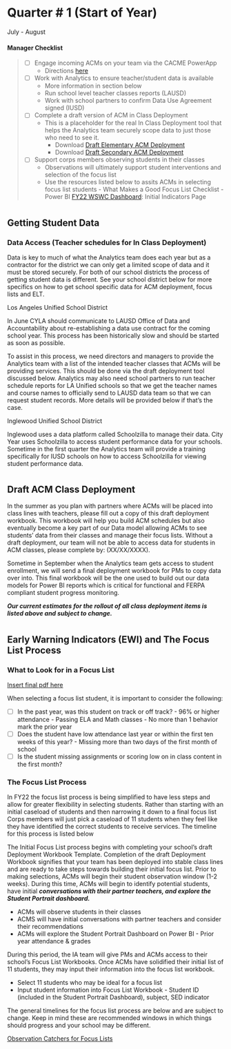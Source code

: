 # Quarter # 1 (Start of Year)

July - August

#### Manager Checklist
>- [ ] Engage incoming ACMs on your team via the CACME PowerApp
>     - Directions [here](cacme.md)
>- [ ] Work with Analytics to ensure teacher/student data is available
>     - More information in section below
>     - Run school level teacher classes reports (LAUSD)
>     - Work with school partners to confirm Data Use Agreement signed (IUSD) 
>- [ ] Complete a draft version of ACM in Class Deployment
>     - This is a placeholder for the real In Class Deployment tool that helps the Analytics team securely scope data to just those who need to see it.
>       - Download [Draft Elementary ACM Deployment](https://bit.ly/3vyxqcv) 
>       - Download [Draft Secondary ACM Deployment](https://bit.ly/3vyxqcv)
>- [ ] Support corps members observing students in their classes
>     - Observations will ultimately support student interventions and selection of the focus list
>     - Use the resources listed below to assits ACMs in selecting focus list students
        - What Makes a Good Focus List Checklist
        - Power BI [FY22 WSWC Dashboard](https://bit.ly/3i2TCaW): Initial Indicators Page

# 


## Getting Student Data

### Data Access (Teacher schedules for In Class Deployment)

Data is key to much of what the Analytics team does each year but as a contractor for the district we can only get a limited scope of data and it must be stored securely. For both of our school districts the process of getting student data is different. See your school district below for more specifics on how to get school specific data for ACM deployment, focus lists and ELT.


Los Angeles Unified School District

In June CYLA should communicate to LAUSD Office of Data and Accountability about re-establishing a data use contract for the coming school year. This process has been historically slow and should be started as soon as possible. 

To assist in this process, we need directors and managers to provide the Analytics team with a list of the intended teacher classes that ACMs will be providing services. This should be done via the draft deployment tool discussed below. Analytics may also need school partners to run teacher schedule reports for LA Unified schools so that we get the teacher names and course names to officially send to LAUSD data team so that we can request student records. More details will be provided below if that’s the case.


Inglewood Unified School District


Inglewood uses a data platform called Schoolzilla to manage their data. City Year uses Schoolzilla to access student performance data for your schools. Sometime in the first quarter the Analytics team will provide a training specifically for IUSD schools on how to access Schoolzilla for viewing student performance data.

#

 ## Draft ACM Class Deployment
 In the summer as you plan with partners where ACMs will be placed into class lines with teachers, please fill out a copy of this draft deployment workbook. This workbook will help you build ACM schedules but also eventually become a key part of our Data model allowing ACMs to see students’ data from their classes and manage their focus lists. Without a draft deployment, our team will not be able to access data for students in ACM classes, please complete by: (XX/XX/XXXX).

 Sometime in September when the Analytics team gets access to student enrollment, we will send a final deployment workbook for PMs to copy data over into. This final workbook will be the one used to build out our data models for Power BI reports which is critical for functional and FERPA compliant student progress monitoring.

 ***Our current estimates for the rollout of all class deployment items is listed above and subject to change.***

 #

 ## Early Warning Indicators (EWI) and The Focus List Process
 ### What to Look for in a Focus List
 [Insert final pdf here]()

When selecting a focus list student, it is important to consider the following:

- [ ] In the past year, was this student on track or off track?
      - 96% or higher attendance
      - Passing ELA and Math classes
      - No more than 1 behavior mark the prior year
- [ ] Does the student have low attendance last year or within the first ten weeks of this year?
        - Missing more than two days of the first month of school
- [ ] Is the student missing assignments or scoring low on in class content in the first month?

### The Focus List Process
In FY22 the focus list process is being simplified to have less steps and allow for greater flexibility in selecting students. Rather than starting with an initial caseload of students and then narrowing it down to a final focus list Corps members will just pick a caseload of 11 students when they feel like they have identified the correct students to receive services. The timeline for this process is listed below

The Initial Focus List process begins with completing your school’s draft Deployment Workbook Template. Completion of the draft Deployment Workbook signifies that your team has been deployed into stable class lines and are ready to take steps towards building their initial focus list. Prior to making selections, ACMs will begin their student observation window (1-2 weeks). During this time, ACMs will begin to identify potential students, have initial ***conversations with their partner teachers, and explore the Student Portrait dashboard.***

 - ACMs will observe students in their classes
- ACMS will have initial conversations with partner teachers and consider their recommendations
- ACMs will explore the Student Portrait Dashboard on Power BI
        - Prior year attendance & grades

During this period, the IA team will give PMs and ACMs access to their school’s Focus List Workbooks. Once ACMs have solidified their initial list of 11 students, they may input their information into the focus list workbook.

- Select 11 students who may be ideal for a focus list
- Input student information into Focus List Workbook
        - Student ID (included in the Student Portrait Dashboard), subject, SED indicator

The general timelines for the focus list process are below and are subject to change. Keep in mind these are recommended windows in which things should progress and your school may be different.

[Observation Catchers for Focus Lists]()
